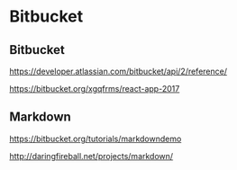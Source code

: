 # Bitbucket  




## Bitbucket  

https://developer.atlassian.com/bitbucket/api/2/reference/

https://bitbucket.org/xgqfrms/react-app-2017





## Markdown


https://bitbucket.org/tutorials/markdowndemo


http://daringfireball.net/projects/markdown/






